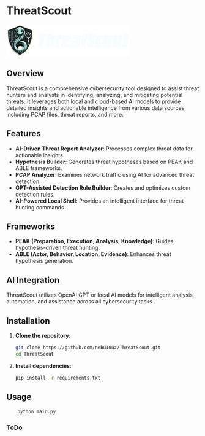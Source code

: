 # ThreatScout

![About ThreatScout](Images/ThreatScout.png)

## Overview

ThreatScout is a comprehensive cybersecurity tool designed to assist threat hunters and analysts in identifying, analyzing, and mitigating potential threats. It leverages both local and cloud-based AI models to provide detailed insights and actionable intelligence from various data sources, including PCAP files, threat reports, and more.

## Features

- **AI-Driven Threat Report Analyzer**: Processes complex threat data for actionable insights.
- **Hypothesis Builder**: Generates threat hypotheses based on PEAK and ABLE frameworks.
- **PCAP Analyzer**: Examines network traffic using AI for advanced threat detection.
- **GPT-Assisted Detection Rule Builder**: Creates and optimizes custom detection rules.
- **AI-Powered Local Shell**: Provides an intelligent interface for threat hunting commands.

## Frameworks

- **PEAK (Preparation, Execution, Analysis, Knowledge)**: Guides hypothesis-driven threat hunting.
- **ABLE (Actor, Behavior, Location, Evidence)**: Enhances threat hypothesis generation.

## AI Integration

ThreatScout utilizes OpenAI GPT or local AI models for intelligent analysis, automation, and assistance across all cybersecurity tasks.

## Installation

1. **Clone the repository**:
    ```bash
    git clone https://github.com/nebu10uz/ThreatScout.git
    cd ThreatScout
    ```

2. **Install dependencies**:
    ```bash
    pip install -r requirements.txt

## Usage
```bash
    python main.py
```

### ToDo
